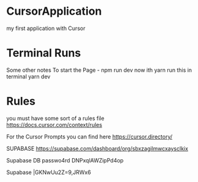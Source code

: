 # CursorApplication
my first application with Cursor

# Terminal Runs
Some other notes To start the Page - npm run dev
now ith yarn run this in terminal 
yarn dev

# Rules
you must have some sort of a rules file
https://docs.cursor.com/context/rules

For the Cursor Prompts you can find here
https://cursor.directory/

SUPABASE
https://supabase.com/dashboard/org/sbxzagilmwcxaysclkix

Supabase DB passwo4rd
DNPxqlAWZipPd4op

Supabase 
|GKNwUu2Z=9,JRWx6